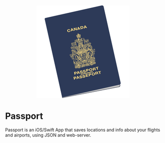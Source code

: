 <p align="center">
  <img src="/PassportApp/Assets.xcassets/passport-ls.imageset/passport-ls.png" width="300px" alt="iOS Passport App" />
</p>

# Passport
Passport is an iOS/Swift App that saves locations and info about your flights and airports, using JSON and web-server.

